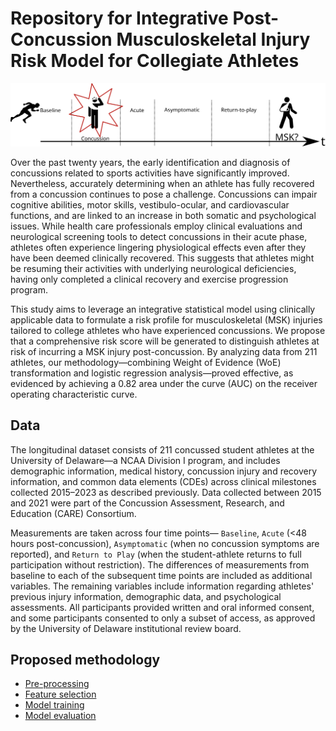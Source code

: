 # Repository for Integrative Post-Concussion Musculoskeletal Injury Risk Model for Collegiate Athletes
![timeline](figs/r21_timeline.svg)

Over the past twenty years, the early identification and diagnosis of concussions related to sports activities have significantly improved. Nevertheless, accurately determining when an athlete has fully recovered from a concussion continues to pose a challenge. Concussions can impair cognitive abilities, motor skills, vestibulo-ocular, and cardiovascular functions, and are linked to an increase in both somatic and psychological issues. While health care professionals employ clinical evaluations and neurological screening tools to detect concussions in their acute phase, athletes often experience lingering physiological effects even after they have been deemed clinically recovered. This suggests that athletes might be resuming their activities with underlying neurological deficiencies, having only completed a clinical recovery and exercise progression program.

This study aims to leverage an integrative statistical model using clinically applicable data to formulate a risk profile for musculoskeletal (MSK) injuries tailored to college athletes who have experienced concussions. We propose that a comprehensive risk score will be generated to distinguish athletes at risk of incurring a MSK injury post-concussion. By analyzing data from 211 athletes, our methodology—combining Weight of Evidence (WoE) transformation and logistic regression analysis—proved effective, as evidenced by achieving a 0.82 area under the curve (AUC) on the receiver operating characteristic curve.

## Data
The longitudinal dataset consists of 211 concussed student athletes at the University of Delaware—a NCAA Division I program, and includes demographic information, medical history, concussion injury and recovery information, and common data elements (CDEs) across clinical milestones collected 2015–2023 as described previously. Data collected between 2015 and 2021 were part of the Concussion Assessment, Research, and Education (CARE) Consortium. 

Measurements are taken across four time points— `Baseline`, `Acute` (<48 hours post-concussion), `Asymptomatic`  (when no concussion symptoms are reported), and `Return to Play` (when the student-athlete returns to full participation without restriction). The differences of measurements from baseline to each of the subsequent time points are included as additional variables. The remaining variables include information regarding athletes' previous injury information, demographic data, and psychological assessments. All participants provided written and oral informed consent, and some participants consented to only a subset of access, as approved by the University of Delaware institutional review board. 

## Proposed methodology
- [Pre-processing](notebooks/preprocessing.ipynb)
- [Feature selection](notebooks/feature_selection.ipynb)
- [Model training](notebooks/model_training.ipynb)
- [Model evaluation](notebooks/model_evaluation.ipynb)

